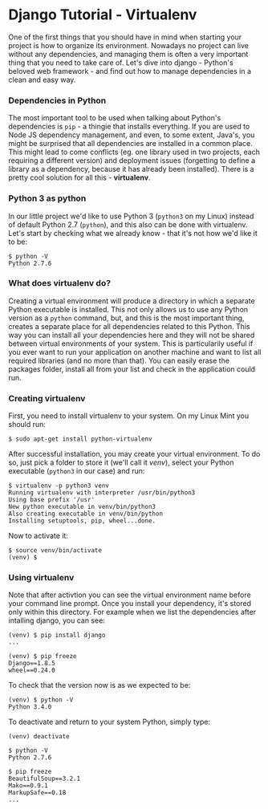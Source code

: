 # Django Tutorial - Virtualenv

One of the first things that you should have in mind when starting your project is how to organize its environment. Nowadays no project can live without any dependencies, and managing them is often a very important thing that you need to take care of. Let's dive into django - Python's beloved web framework - and find out how to manage dependencies in a clean and easy way.

### Dependencies in Python

The most important tool to be used when talking about Python's dependencies is `pip` - a thingie that installs everything. If you are used to Node JS dependency management, and even, to some extent, Java's, you might be surprised that all dependencies are installed in a common place. This might lead to come conflicts (eg. one library used in two projects, each requiring a different version) and deployment issues (forgetting to define a library as a dependency, because it has already been installed). There is a pretty cool solution for all this - **virtualenv**.

### Python 3 as python

In our little project we'd like to use Python 3 (`python3` on my Linux) instead of default Python  2.7 (`python`), and this also can be done with virtualenv. Let's start by checking what we already know - that it's not how we'd like it to be:

	$ python -V
	Python 2.7.6

### What does virtualenv do?

Creating a virtual environment will produce a directory in which a separate Python executable is installed. This not only allows us to use any Python version as a `python` command, but, and this is the most important thing, creates a separate place for all dependencies related to this Python. This way you can install all your dependencies here and they will not be shared between virtual environments of your system. This is particularily useful if you ever want to run your application on another machine and want to list all required libraries (and no more than that). You can easily erase the packages folder, install all from your list and check in the application could run.

### Creating virtualenv

First, you need to install virtualenv to your system. On my Linux Mint you should run:

	$ sudo apt-get install python-virtualenv

After successful installation, you may create your virtual environment. To do so, just pick a folder to store it (we'll call it _venv_), select your Python executable (`python3` in our case) and run:

	$ virtualenv -p python3 venv
	Running virtualenv with interpreter /usr/bin/python3
	Using base prefix '/usr'
	New python executable in venv/bin/python3
	Also creating executable in venv/bin/python
	Installing setuptools, pip, wheel...done.

Now to activate it:

	$ source venv/bin/activate
	(venv) $

### Using virtualenv

Note that after activtion you can see the virtual environment name before your command line prompt. Once you install your dependency, it's stored only within this directory. For example when we list the dependencies after intalling django, you can see:

	(venv) $ pip install django
	...

	(venv) $ pip freeze
	Django==1.8.5
	wheel==0.24.0


To check that the version now is as we expected to be:

	(venv) $ python -V
	Python 3.4.0

To deactivate and return to your system Python, simply type:

	(venv) deactivate
	
	$ python -V
	Python 2.7.6

	$ pip freeze
	BeautifulSoup==3.2.1
	Mako==0.9.1
	MarkupSafe==0.18
	...